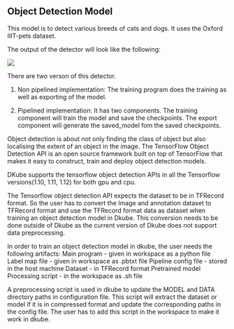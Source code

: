 Object Detection Model
----------------------
This model is to detect various breeds of cats and dogs.
It uses the Oxford IIIT-pets dataset.

The output
of the detector will look like the following:

![](img/oxford_pet.png)

There are two verson of this detector.
1. Non pipelined implementation: The training program does the training as well as exporting of the model.

2. Pipelined implementation: It has two components. The training component will train the model and save the checkpoints. The export component will generate the saved_model fom the saved checkpoints.

Object detection is about not only finding the class of object but also localising the extent of an object in the image. The TensorFlow Object Detection API is an open source framework built on top of TensorFlow that makes it easy to construct, train and deploy object detection models. 

DKube supports the tensorflow object detection APIs in all the Tensorflow versions(1.10, 1.11, 1.12) for both gpu and cpu.

The Tensorflow object detection API expects the dataset to be in TFRecord format. So the user has to convert the Image and annotation dataset to TFRecord format and use the TFRecord format data as dataset when training an object detection model in Dkube. This conversion needs to be done outside of Dkube as the current version of Dkube does not support data preprocessing.

In order to train an object detection model in dkube, the user needs the following artifacts:
Main program - given in workspace as a python file
Label map file - given in workspace as .pbtxt file
Pipeline config file - stored in the host machine
Dataset - in TFRecord format
Pretrained model
Processing script - in the workspace as .sh file

A preprocessing script is used in dkube to update the MODEL and DATA directory paths in configuration file. This script will extract the dataset or model if it is in compressed format and update the corresponding paths in the config file. The user has to add this script in the workspace to make it work in dkube.

